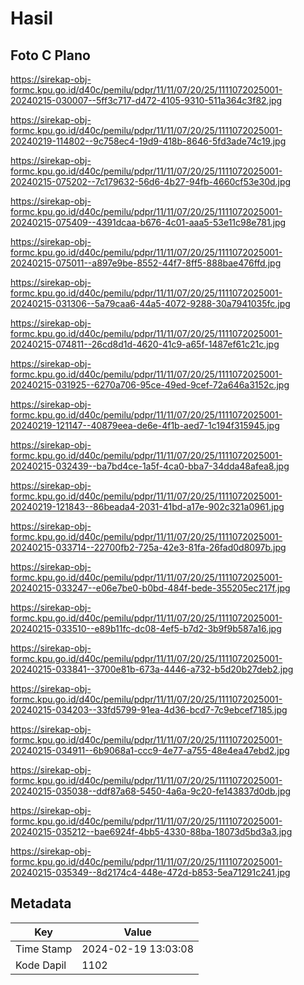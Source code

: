 # Hasil

## Foto C Plano

https://sirekap-obj-formc.kpu.go.id/d40c/pemilu/pdpr/11/11/07/20/25/1111072025001-20240215-030007--5ff3c717-d472-4105-9310-511a364c3f82.jpg

https://sirekap-obj-formc.kpu.go.id/d40c/pemilu/pdpr/11/11/07/20/25/1111072025001-20240219-114802--9c758ec4-19d9-418b-8646-5fd3ade74c19.jpg

https://sirekap-obj-formc.kpu.go.id/d40c/pemilu/pdpr/11/11/07/20/25/1111072025001-20240215-075202--7c179632-56d6-4b27-94fb-4660cf53e30d.jpg

https://sirekap-obj-formc.kpu.go.id/d40c/pemilu/pdpr/11/11/07/20/25/1111072025001-20240215-075409--4391dcaa-b676-4c01-aaa5-53e11c98e781.jpg

https://sirekap-obj-formc.kpu.go.id/d40c/pemilu/pdpr/11/11/07/20/25/1111072025001-20240215-075011--a897e9be-8552-44f7-8ff5-888bae476ffd.jpg

https://sirekap-obj-formc.kpu.go.id/d40c/pemilu/pdpr/11/11/07/20/25/1111072025001-20240215-031306--5a79caa6-44a5-4072-9288-30a7941035fc.jpg

https://sirekap-obj-formc.kpu.go.id/d40c/pemilu/pdpr/11/11/07/20/25/1111072025001-20240215-074811--26cd8d1d-4620-41c9-a65f-1487ef61c21c.jpg

https://sirekap-obj-formc.kpu.go.id/d40c/pemilu/pdpr/11/11/07/20/25/1111072025001-20240215-031925--6270a706-95ce-49ed-9cef-72a646a3152c.jpg

https://sirekap-obj-formc.kpu.go.id/d40c/pemilu/pdpr/11/11/07/20/25/1111072025001-20240219-121147--40879eea-de6e-4f1b-aed7-1c194f315945.jpg

https://sirekap-obj-formc.kpu.go.id/d40c/pemilu/pdpr/11/11/07/20/25/1111072025001-20240215-032439--ba7bd4ce-1a5f-4ca0-bba7-34dda48afea8.jpg

https://sirekap-obj-formc.kpu.go.id/d40c/pemilu/pdpr/11/11/07/20/25/1111072025001-20240219-121843--86beada4-2031-41bd-a17e-902c321a0961.jpg

https://sirekap-obj-formc.kpu.go.id/d40c/pemilu/pdpr/11/11/07/20/25/1111072025001-20240215-033714--22700fb2-725a-42e3-81fa-26fad0d8097b.jpg

https://sirekap-obj-formc.kpu.go.id/d40c/pemilu/pdpr/11/11/07/20/25/1111072025001-20240215-033247--e06e7be0-b0bd-484f-bede-355205ec217f.jpg

https://sirekap-obj-formc.kpu.go.id/d40c/pemilu/pdpr/11/11/07/20/25/1111072025001-20240215-033510--e89b11fc-dc08-4ef5-b7d2-3b9f9b587a16.jpg

https://sirekap-obj-formc.kpu.go.id/d40c/pemilu/pdpr/11/11/07/20/25/1111072025001-20240215-033841--3700e81b-673a-4446-a732-b5d20b27deb2.jpg

https://sirekap-obj-formc.kpu.go.id/d40c/pemilu/pdpr/11/11/07/20/25/1111072025001-20240215-034203--33fd5799-91ea-4d36-bcd7-7c9ebcef7185.jpg

https://sirekap-obj-formc.kpu.go.id/d40c/pemilu/pdpr/11/11/07/20/25/1111072025001-20240215-034911--6b9068a1-ccc9-4e77-a755-48e4ea47ebd2.jpg

https://sirekap-obj-formc.kpu.go.id/d40c/pemilu/pdpr/11/11/07/20/25/1111072025001-20240215-035038--ddf87a68-5450-4a6a-9c20-fe143837d0db.jpg

https://sirekap-obj-formc.kpu.go.id/d40c/pemilu/pdpr/11/11/07/20/25/1111072025001-20240215-035212--bae6924f-4bb5-4330-88ba-18073d5bd3a3.jpg

https://sirekap-obj-formc.kpu.go.id/d40c/pemilu/pdpr/11/11/07/20/25/1111072025001-20240215-035349--8d2174c4-448e-472d-b853-5ea71291c241.jpg


## Metadata

| Key        | Value               |
| ---------- | ------------------- |
| Time Stamp | 2024-02-19 13:03:08 |
| Kode Dapil | 1102                |



